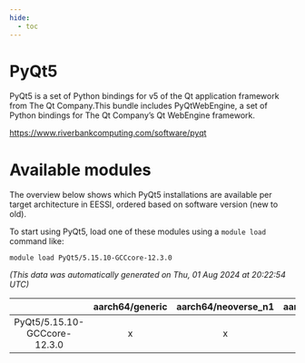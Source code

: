 ```yaml
---
hide:
  - toc
---
```


PyQt5
=====


PyQt5 is a set of Python bindings for v5 of the Qt application framework from The Qt Company.This bundle includes PyQtWebEngine, a set of Python bindings for The Qt Company’s Qt WebEngine framework.

https://www.riverbankcomputing.com/software/pyqt
# Available modules


The overview below shows which PyQt5 installations are available per target architecture in EESSI, ordered based on software version (new to old).

To start using PyQt5, load one of these modules using a `module load` command like:

```shell
module load PyQt5/5.15.10-GCCcore-12.3.0
```

*(This data was automatically generated on Thu, 01 Aug 2024 at 20:22:54 UTC)*  

| |aarch64/generic|aarch64/neoverse_n1|aarch64/neoverse_v1|x86_64/generic|x86_64/amd/zen2|x86_64/amd/zen3|x86_64/amd/zen4|x86_64/intel/haswell|x86_64/intel/skylake_avx512|
| :---: | :---: | :---: | :---: | :---: | :---: | :---: | :---: | :---: | :---: |
|PyQt5/5.15.10-GCCcore-12.3.0|x|x|x|x|x|x|-|x|x|
